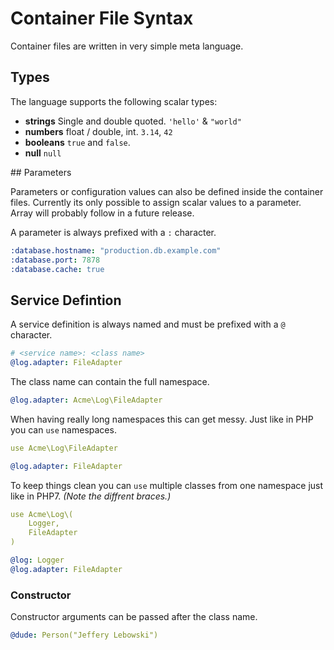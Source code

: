 # Container File Syntax

Container files are written in very simple meta language.

## Types

The language supports the following scalar types:

 * **strings** Single and double quoted. 
   `'hello'` & `"world"`
 * **numbers** float / double, int.
    `3.14`, `42`
 * **booleans** `true` and `false`.
 * **null**
    `null`

## Parameters

Parameters or configuration values can also be defined inside the container files. Currently its only possible to assign scalar values to a parameter. Array will probably follow in a future release.

A parameter is always prefixed with a `:` character.

```yml
:database.hostname: "production.db.example.com"
:database.port: 7878
:database.cache: true
```

## Service Defintion

A service definition is always named and must be prefixed with a `@` character. 

```yml
# <service name>: <class name>
@log.adapter: FileAdapter
```

The class name can contain the full namespace.

```yml
@log.adapter: Acme\Log\FileAdapter
```

When having really long namespaces this can get messy. Just like in PHP you can `use` namespaces.

```yml
use Acme\Log\FileAdapter

@log.adapter: FileAdapter
```

To keep things clean you can `use` multiple classes from one namespace just like in PHP7. _(Note the diffrent braces.)_

```yml
use Acme\Log\(
    Logger,
    FileAdapter
)

@log: Logger
@log.adapter: FileAdapter
````

### Constructor

Constructor arguments can be passed after the class name. 

```yml
@dude: Person("Jeffery Lebowski")
```